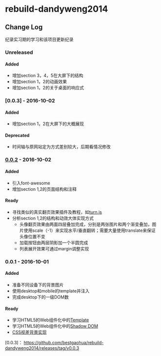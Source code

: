# rebuild-dandyweng2014

## Change Log
纪录实习期的学习和该项目更新纪录

### Unreleased
#### Added
- 增加section 3，4，5在大屏下的结构
- 增加section 1，2的动画效果
- 增加section 1，2的关于桌面的响应式

### [0.0.3] - 2016-10-02
#### Added
- 增加section 1，2在大屏下的大概展现

#### Deprecated
- 时间轴与原网站定为方式差别较大，后期看情况修改

### [0.0.2] - 2016-10-02
#### Added
- 引入font-awesome
- 增加section 1,2的页面结构和注释

#### Ready
- 寻找类似的真实翻页效果插件及教程，如[turn.js]
- 分析section 1,2的结构和动效大体实现方式
    - 头像翻页效果由两面四层叠加完成，分别是两张图片和两个渐变叠加，图片使用scale（-1）来实现水平/垂直翻转；需要大量使用translate来保证头像位置不变
    - 加载按钮由两层阴影加一个半圆完成
    - 列表展开效果可通过margin调整实现

### 0.0.1 - 2016-10-01
#### Added
- 准备不同设备下的背景图片
- 使用desktop和mobile的template并注入
- 完成desktop下的一级DOM数

#### Ready
- 学习HTML5的Web组件化中的[Template]
- 学习HTML5的Web组件化中的[Shadow DOM]
- [CSS视差背景实现]

[0.0.2]: https://github.com/bestgaohua/rebuild-dandyweng2014/releases/tag/v0.0.2
[0.0.3]： https://github.com/bestgaohua/rebuild-dandyweng2014/releases/tag/v0.0.3

[Shadow DOM]: http://www.html5rocks.com/zh/tutorials/webcomponents/shadowdom/
[Template]: http://www.html5rocks.com/en/tutorials/webcomponents/template/
[CSS视差背景实现]: http://www.shejidaren.com/css-fixed-scroll-background.html
[turn.js]: http://www.turnjs.com/
